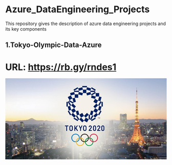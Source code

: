 # Azure_DataEngineering_Projects
This repository gives the description of azure data engineering projects and its key components

## 1.Tokyo-Olympic-Data-Azure
# URL: https://rb.gy/rndes1
![logo](https://github.com/Shoaib9288/Azure_DataEngineering_Projects/blob/main/tokyo-olympic-azure-data-engineering-project/Tokyo%20Olympics.jpg)
